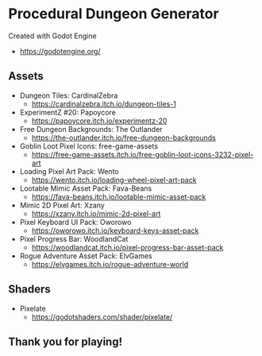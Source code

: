 # Procedural Dungeon Generator
Created with Godot Engine
* https://godotengine.org/

## Assets
- Dungeon Tiles: CardinalZebra
	* https://cardinalzebra.itch.io/dungeon-tiles-1
- ExperimentZ #20: Papoycore
	* https://papoycore.itch.io/experimentz-20
- Free Dungeon Backgrounds: The Outlander
	* https://the-outlander.itch.io/free-dungeon-backgrounds
- Goblin Loot Pixel Icons: free-game-assets
	* https://free-game-assets.itch.io/free-goblin-loot-icons-3232-pixel-art
- Loading Pixel Art Pack: Wento
	* https://wento.itch.io/loading-wheel-pixel-art-pack
- Lootable Mimic Asset Pack: Fava-Beans
	* https://fava-beans.itch.io/lootable-mimic-asset-pack
- Mimic 2D Pixel Art: Xzany
	* https://xzany.itch.io/mimic-2d-pixel-art
- Pixel Keyboard UI Pack: Oworowo
	* https://oworowo.itch.io/keyboard-keys-asset-pack
- Pixel Progress Bar: WoodlandCat
	* https://woodlandcat.itch.io/pixel-progress-bar-asset-pack
- Rogue Adventure Asset Pack: ElvGames
	* https://elvgames.itch.io/rogue-adventure-world

## Shaders
- Pixelate
	* https://godotshaders.com/shader/pixelate/
	
## Thank you for playing!
